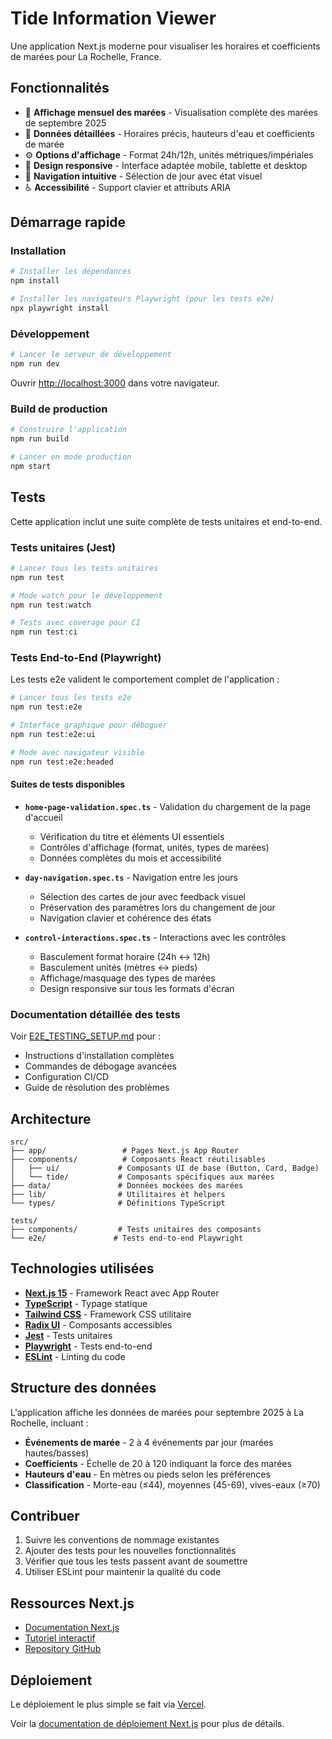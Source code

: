 # Tide Information Viewer

Une application Next.js moderne pour visualiser les horaires et coefficients de marées pour La Rochelle, France.

## Fonctionnalités

- 📅 **Affichage mensuel des marées** - Visualisation complète des marées de septembre 2025
- 🌊 **Données détaillées** - Horaires précis, hauteurs d'eau et coefficients de marée
- ⚙️ **Options d'affichage** - Format 24h/12h, unités métriques/impériales
- 📱 **Design responsive** - Interface adaptée mobile, tablette et desktop
- 🎯 **Navigation intuitive** - Sélection de jour avec état visuel
- ♿ **Accessibilité** - Support clavier et attributs ARIA

## Démarrage rapide

### Installation

```bash
# Installer les dépendances
npm install

# Installer les navigateurs Playwright (pour les tests e2e)
npx playwright install
```

### Développement

```bash
# Lancer le serveur de développement
npm run dev
```

Ouvrir [http://localhost:3000](http://localhost:3000) dans votre navigateur.

### Build de production

```bash
# Construire l'application
npm run build

# Lancer en mode production
npm start
```

## Tests

Cette application inclut une suite complète de tests unitaires et end-to-end.

### Tests unitaires (Jest)

```bash
# Lancer tous les tests unitaires
npm run test

# Mode watch pour le développement
npm run test:watch

# Tests avec coverage pour CI
npm run test:ci
```

### Tests End-to-End (Playwright)

Les tests e2e valident le comportement complet de l'application :

```bash
# Lancer tous les tests e2e
npm run test:e2e

# Interface graphique pour déboguer
npm run test:e2e:ui

# Mode avec navigateur visible
npm run test:e2e:headed
```

#### Suites de tests disponibles

- **`home-page-validation.spec.ts`** - Validation du chargement de la page d'accueil
  - Vérification du titre et éléments UI essentiels
  - Contrôles d'affichage (format, unités, types de marées)
  - Données complètes du mois et accessibilité

- **`day-navigation.spec.ts`** - Navigation entre les jours
  - Sélection des cartes de jour avec feedback visuel
  - Préservation des paramètres lors du changement de jour
  - Navigation clavier et cohérence des états

- **`control-interactions.spec.ts`** - Interactions avec les contrôles
  - Basculement format horaire (24h ↔ 12h)
  - Basculement unités (mètres ↔ pieds)
  - Affichage/masquage des types de marées
  - Design responsive sur tous les formats d'écran

### Documentation détaillée des tests

Voir [E2E_TESTING_SETUP.md](./E2E_TESTING_SETUP.md) pour :
- Instructions d'installation complètes
- Commandes de débogage avancées
- Configuration CI/CD
- Guide de résolution des problèmes

## Architecture

```
src/
├── app/                 # Pages Next.js App Router
├── components/          # Composants React réutilisables
│   ├── ui/             # Composants UI de base (Button, Card, Badge)
│   └── tide/           # Composants spécifiques aux marées
├── data/               # Données mockées des marées
├── lib/                # Utilitaires et helpers
└── types/              # Définitions TypeScript

tests/
├── components/         # Tests unitaires des composants
└── e2e/               # Tests end-to-end Playwright
```

## Technologies utilisées

- **[Next.js 15](https://nextjs.org)** - Framework React avec App Router
- **[TypeScript](https://www.typescriptlang.org)** - Typage statique
- **[Tailwind CSS](https://tailwindcss.com)** - Framework CSS utilitaire
- **[Radix UI](https://www.radix-ui.com)** - Composants accessibles
- **[Jest](https://jestjs.io)** - Tests unitaires
- **[Playwright](https://playwright.dev)** - Tests end-to-end
- **[ESLint](https://eslint.org)** - Linting du code

## Structure des données

L'application affiche les données de marées pour septembre 2025 à La Rochelle, incluant :

- **Événements de marée** - 2 à 4 événements par jour (marées hautes/basses)
- **Coefficients** - Échelle de 20 à 120 indiquant la force des marées
- **Hauteurs d'eau** - En mètres ou pieds selon les préférences
- **Classification** - Morte-eau (≤44), moyennes (45-69), vives-eaux (≥70)

## Contribuer

1. Suivre les conventions de nommage existantes
2. Ajouter des tests pour les nouvelles fonctionnalités
3. Vérifier que tous les tests passent avant de soumettre
4. Utiliser ESLint pour maintenir la qualité du code

## Ressources Next.js

- [Documentation Next.js](https://nextjs.org/docs)
- [Tutoriel interactif](https://nextjs.org/learn)
- [Repository GitHub](https://github.com/vercel/next.js)

## Déploiement

Le déploiement le plus simple se fait via [Vercel](https://vercel.com/new?utm_medium=default-template&filter=next.js&utm_source=create-next-app&utm_campaign=create-next-app-readme).

Voir la [documentation de déploiement Next.js](https://nextjs.org/docs/app/building-your-application/deploying) pour plus de détails.
